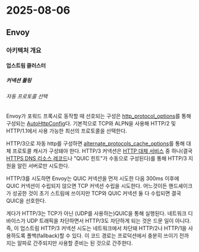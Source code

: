 # 2025-08-06

## Envoy

### 아키텍처 개요

#### 업스트림 클러스터

##### 커넥션 풀링

###### 자동 프로토콜 선택

Envoy가 포워드 프록시로 동작할 때 선호되는 구성은 [http_protocol_options][api-extensions-upstream-configuration-http-protocol-options]를 통해 구성되는 [AutoHttpConfig][api-extensions-upstream-configuration-auto-http-config]다. 기본적으로 TCP와 ALPN을 사용해 HTTP/2 및 HTTP/1.1에서 사용 가능한 최선의 프로토콜을 선택한다.

HTTP/3으로 자동 http를 구성하면 [alternate_protocols_cache_options][api-extensions-upstream-configuration-auto-http-config-alternate-protocols-cache-options]를 통해 대체 프로토콜 캐시가 구성돼야 한다. HTTP/3 커넥션은 [HTTP 대체 서비스][rfc-7838] 중 하나(결국 [HTTPS DNS 리소스 레코드][draft-ietf-dnsop-svcb-https-04]나 "QUIC 힌트"가 수동으로 구성된다)를 통해 HTTP/3 지원을 알린 서버로만 시도한다.

HTTP/3를 시도하면 Envoy는 QUIC 커넥션을 먼저 시도한 다음 300ms 이후에 QUIC 커넥션이 수립되지 않으면 TCP 커넥션 수립을 시도한다. 어느것이든 핸드셰이크가 성공한 것이 초기 스트림에 쓰이지만 TCP와 QUIC 커넥션 둘 다 수립되면 결국 QUIC을 선호한다.

게다가 HTTP/3는 TCP가 아닌 (UDP를 사용하는)QUIC을 통해 실행된다. 네트워크 디바이스가 UDP 트래픽을 차단하면서 HTTP/3도 차단하게 되는 것은 드문 일이 아니다. 즉, 이 업스트림 HTTP/3 커넥션 시도는 네트워크에서 차단돼 HTTP/2나 HTTP/1을 사용하도록 폴백(fallback)할 수 있다. 이 코드 경로는 프로덕션에서 충분히 쓰이기 전까지는 알파로 간주되지만 사용할 준비는 된 것으로 간주한다.

[api-extensions-upstream-configuration-http-protocol-options]: https://www.envoyproxy.io/docs/envoy/latest/api-v3/extensions/upstreams/http/v3/http_protocol_options.proto#envoy-v3-api-msg-extensions-upstreams-http-v3-httpprotocoloptions
[api-extensions-upstream-configuration-auto-http-config]: https://www.envoyproxy.io/docs/envoy/latest/api-v3/extensions/upstreams/http/v3/http_protocol_options.proto#envoy-v3-api-msg-extensions-upstreams-http-v3-httpprotocoloptions-autohttpconfig
[api-extensions-upstream-configuration-auto-http-config-alternate-protocols-cache-options]: https://www.envoyproxy.io/docs/envoy/latest/api-v3/extensions/upstreams/http/v3/http_protocol_options.proto#envoy-v3-api-field-extensions-upstreams-http-v3-httpprotocoloptions-autohttpconfig-alternate-protocols-cache-options
[rfc-7838]: https://tools.ietf.org/html/rfc7838
[draft-ietf-dnsop-svcb-https-04]: https://datatracker.ietf.org/doc/html/draft-ietf-dnsop-svcb-https-04